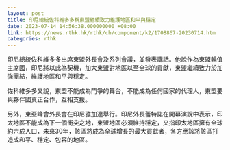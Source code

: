 ```yaml
---
layout: post
title: 印尼總統佐科維多多稱東盟繼續致力維護地區和平與穩定
date: 2023-07-14 14:56:38.000000000 +08:00
link: https://news.rthk.hk/rthk/ch/component/k2/1708867-20230714.htm
categories: rthk
---
```


印尼總統佐科維多多出席東盟外長會及系列會議，並發表講話。他說作為東盟輪值主席國，印尼將以此為契機，加大東盟對地區以至全球的貢獻，東盟繼續致力於加強團結，維護地區和平與穩定。

佐科維多多又說，東盟不能成為鬥爭的舞台，不能成為任何國家的代理人，東盟要與夥伴國真正合作，互相支援。

另外，東亞峰會外長會在印尼雅加達舉行。印尼外長蕾特諾在開幕演說中表示，印太地區不能成為下一個衝突之地，東盟地區必須維持穩定，又指印太地區擁有全球約六成人口，未來30年，該區將成為全球增長的最大貢獻者，各方應該將該區打造成和平、穩定、包容的地區。
